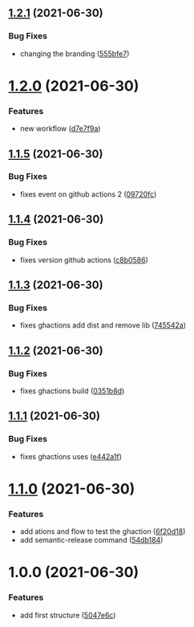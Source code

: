 ## [1.2.1](https://github.com/almerindo/action-env-from-aws-ssm/compare/v1.2.0...v1.2.1) (2021-06-30)


### Bug Fixes

* changing the branding ([555bfe7](https://github.com/almerindo/action-env-from-aws-ssm/commit/555bfe7d5dcb08624416611d60f0744cee413caa))

# [1.2.0](https://github.com/almerindo/action-env-from-aws-ssm/compare/v1.1.5...v1.2.0) (2021-06-30)


### Features

* new workflow ([d7e7f9a](https://github.com/almerindo/action-env-from-aws-ssm/commit/d7e7f9a3ba54d463e791e03a7fd3aac07f720e89))

## [1.1.5](https://github.com/almerindo/action-env-from-aws-ssm/compare/v1.1.4...v1.1.5) (2021-06-30)


### Bug Fixes

* fixes event on github actions 2 ([09720fc](https://github.com/almerindo/action-env-from-aws-ssm/commit/09720fc2ca5bc678775896357a2dd0934912aee5))

## [1.1.4](https://github.com/almerindo/action-env-from-aws-ssm/compare/v1.1.3...v1.1.4) (2021-06-30)


### Bug Fixes

* fixes version github actions ([c8b0586](https://github.com/almerindo/action-env-from-aws-ssm/commit/c8b0586ae04da3a9d85ad2fa980f4927cc8c82c6))

## [1.1.3](https://github.com/almerindo/action-env-from-aws-ssm/compare/v1.1.2...v1.1.3) (2021-06-30)


### Bug Fixes

* fixes ghactions add dist and remove lib ([745542a](https://github.com/almerindo/action-env-from-aws-ssm/commit/745542afe360fa65488711e8a216b1fae4738a8e))

## [1.1.2](https://github.com/almerindo/action-env-from-aws-ssm/compare/v1.1.1...v1.1.2) (2021-06-30)


### Bug Fixes

* fixes ghactions build ([0351b8d](https://github.com/almerindo/action-env-from-aws-ssm/commit/0351b8dd64dfeb2126c71af10322a54074998bb0))

## [1.1.1](https://github.com/almerindo/action-env-from-aws-ssm/compare/v1.1.0...v1.1.1) (2021-06-30)


### Bug Fixes

* fixes ghactions uses ([e442a1f](https://github.com/almerindo/action-env-from-aws-ssm/commit/e442a1f5de6712da0b79ffea217f5e486bd7e632))

# [1.1.0](https://github.com/almerindo/action-env-from-aws-ssm/compare/v1.0.0...v1.1.0) (2021-06-30)


### Features

* add ations and flow to test the ghaction ([6f20d18](https://github.com/almerindo/action-env-from-aws-ssm/commit/6f20d188200d2d61b7b163ecf601bc83e9e664b5))
* add semantic-release command ([54db184](https://github.com/almerindo/action-env-from-aws-ssm/commit/54db1843fd5966f0fe03f2524347c362bbd72e90))

# 1.0.0 (2021-06-30)


### Features

* add first structure ([5047e6c](https://github.com/almerindo/action-env-from-aws-ssm/commit/5047e6c64880814e1c9bb0a39a3d198ff9f93675))
